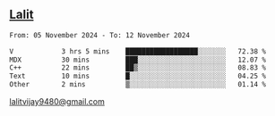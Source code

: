 ## [Lalit](https://lalit.sh)

<!--START_SECTION:waka-->

```txt
From: 05 November 2024 - To: 12 November 2024

V            3 hrs 5 mins    ██████████████████░░░░░░░   72.38 %
MDX          30 mins         ███░░░░░░░░░░░░░░░░░░░░░░   12.07 %
C++          22 mins         ██▒░░░░░░░░░░░░░░░░░░░░░░   08.83 %
Text         10 mins         █░░░░░░░░░░░░░░░░░░░░░░░░   04.25 %
Other        2 mins          ▒░░░░░░░░░░░░░░░░░░░░░░░░   01.14 %
```

<!--END_SECTION:waka-->

lalitvijay9480@gmail.com
